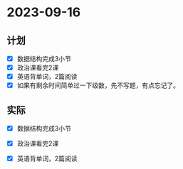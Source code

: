 # 2023-09-16

## 计划
- [x] 数据结构完成3小节
- [x] 政治课看完2课
- [x] 英语背单词，2篇阅读  
- [x] 如果有剩余时间简单过一下级数，先不写题，有点忘记了。 

## 实际
- [x] 数据结构完成3小节
- [x] 政治课看完2课
- [x] 英语背单词，2篇阅读  

